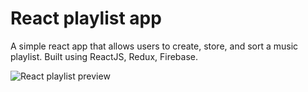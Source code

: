 # React playlist app
A simple react app that allows users to create, store, and sort a music playlist. Built using ReactJS, Redux, Firebase.

![React playlist preview](https://github.com/BartpK/React-playlist-app/blob/master/projects%20-%20playlist.png)
